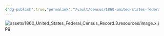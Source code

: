 ```yaml
---
{"dg-publish":true,"permalink":"/vault/census/1860-united-states-federal-census-record-3/","tags":["Nicholas-Hawkins","Rebecca-Wiseman","Isaac-Wiseman","Mary-Neal"]}
---
```


![assets/1860_United_States_Federal_Census_Record.3.resources/image.x.jpg](/img/user/assets/1860_United_States_Federal_Census_Record.3.resources/image.x.jpg)
